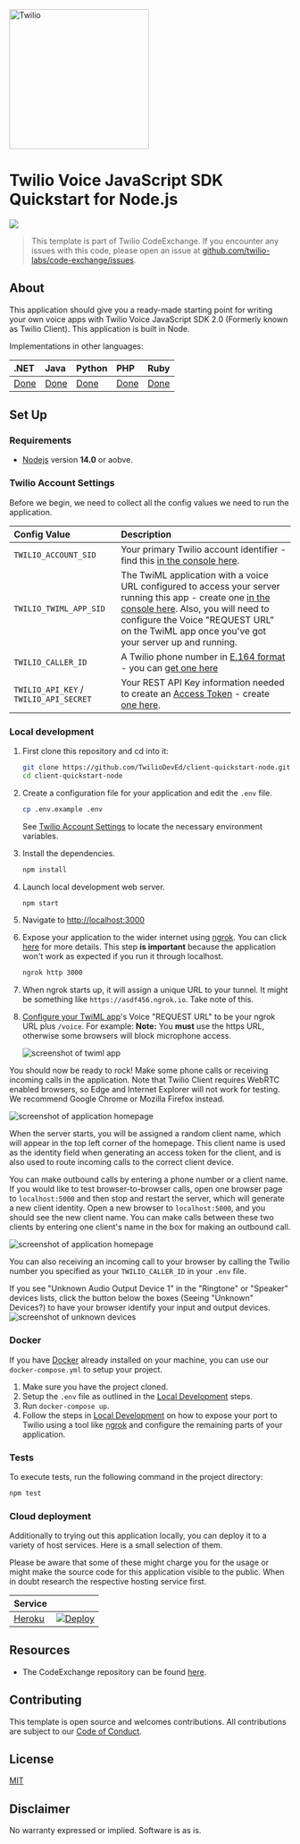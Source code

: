<a href="https://www.twilio.com">
  <img src="https://static0.twilio.com/marketing/bundles/marketing/img/logos/wordmark-red.svg" alt="Twilio" width="250" />
</a>

<!-- TODO: Update repo here -->
# Twilio Voice JavaScript SDK Quickstart for Node.js
![](https://github.com/TwilioDevEd/client-quickstart-node/workflows/Node.js/badge.svg)

> This template is part of Twilio CodeExchange. If you encounter any issues with this code, please open an issue at [github.com/twilio-labs/code-exchange/issues](https://github.com/twilio-labs/code-exchange/issues).

## About

This application should give you a ready-made starting point for writing your own voice apps with Twilio Voice JavaScript SDK 2.0 (Formerly known as Twilio Client). This application is built in Node.

Implementations in other languages:
<!-- TODO: Update repo names for updated quickstarts-->

| .NET | Java | Python | PHP | Ruby |
| :--- | :--- | :----- | :-- | :--- |
| [Done](https://github.com/TwilioDevEd/client-quickstart-csharp) | [Done](https://github.com/TwilioDevEd/client-quickstart-java)  | [Done](https://github.com/TwilioDevEd/client-quickstart-python)  | [Done](https://github.com/TwilioDevEd/client-quickstart-php) | [Done](https://github.com/TwilioDevEd/client-quickstart-ruby)  |

## Set Up

### Requirements

- [Nodejs](https://nodejs.org/) version **14.0** or aobve.

### Twilio Account Settings

Before we begin, we need to collect all the config values we need to run the application.

| Config Value  | Description |
| :-------------  |:------------- |
`TWILIO_ACCOUNT_SID` | Your primary Twilio account identifier - find this [in the console here](https://www.twilio.com/console).
`TWILIO_TWIML_APP_SID` | The TwiML application with a voice URL configured to access your server running this app - create one [in the console here](https://www.twilio.com/console/voice/twiml/apps). Also, you will need to configure the Voice "REQUEST URL" on the TwiML app once you've got your server up and running.
`TWILIO_CALLER_ID` | A Twilio phone number in [E.164 format](https://en.wikipedia.org/wiki/E.164) - you can [get one here](https://www.twilio.com/console/phone-numbers/incoming)
`TWILIO_API_KEY` / `TWILIO_API_SECRET` | Your REST API Key information needed to create an [Access Token](https://www.twilio.com/docs/iam/access-tokens) - create [one here](https://www.twilio.com/console/project/api-keys).

### Local development

<!-- TODO: update repo name -->
1. First clone this repository and cd into it:
   ```bash
   git clone https://github.com/TwilioDevEd/client-quickstart-node.git
   cd client-quickstart-node
   ```

2. Create a configuration file for your application and edit the `.env` file.

   ```bash
   cp .env.example .env
   ```

   See [Twilio Account Settings](#twilio-account-settings) to locate the necessary environment variables.

3. Install the dependencies.

   ```bash
   npm install
   ```

4. Launch local development web server.

   ```bash
   npm start
   ```

6. Navigate to [http://localhost:3000](http://localhost:3000)

7. Expose your application to the wider internet using [ngrok](https://ngrok.com/download). You can click [here](https://www.twilio.com/blog/2015/09/6-awesome-reasons-to-use-ngrok-when-testing-webhooks.html) for more details. This step **is important** because the application won't work as expected if you run it through localhost.

   ```bash
   ngrok http 3000
   ```

8. When ngrok starts up, it will assign a unique URL to your tunnel.
   It might be something like `https://asdf456.ngrok.io`. Take note of this.

9. [Configure your TwiML app](https://www.twilio.com/console/voice/twiml/apps)'s
Voice "REQUEST URL" to be your ngrok URL plus `/voice`. For example:
   **Note:** You **must** use the https URL, otherwise some browsers will block
   microphone access.

   ![screenshot of twiml app](https://s3.amazonaws.com/com.twilio.prod.twilio-docs/images/TwilioClientRequestUrl.original.png)

You should now be ready to rock! Make some phone calls or receiving incoming calls in the application.
Note that Twilio Client requires WebRTC enabled browsers, so Edge and Internet Explorer will not work for testing.
We recommend Google Chrome or Mozilla Firefox instead.

   ![screenshot of application homepage](./screenshot_homepage.png)

When the server starts, you will be assigned a random client name, which will appear in the top left corner of the homepage. This client name is used as the identity field when generating an access token for the client, and is also used to route incoming calls to the correct client device.

You can make outbound calls by entering a phone number or a client name. If you would like to test browser-to-browser calls, open one browser page to `localhost:5000` and then stop and restart the server, which will generate a new client identity. Open a new browser to `localhost:5000`, and you should see the new client name. You can make calls between these two clients by entering one client's name in the box for making an outbound call.

![screenshot of application homepage](./screenshot_two_calls.png)

You can also receiving an incoming call to your browser by calling the Twilio number you specified as your `TWILIO_CALLER_ID` in your `.env` file.

If you see "Unknown Audio Output Device 1" in the "Ringtone" or "Speaker" devices lists, click the button below the boxes (Seeing "Unknown" Devices?) to have your browser identify your input and output devices.
![screenshot of unknown devices](./screenshot_unknown_devices.png)

### Docker

If you have [Docker](https://www.docker.com/) already installed on your machine, you can use our `docker-compose.yml` to setup your project.

1. Make sure you have the project cloned.
2. Setup the `.env` file as outlined in the [Local Development](#local-development) steps.
3. Run `docker-compose up`.
4. Follow the steps in [Local Development](#local-development) on how to expose your port to Twilio using a tool like [ngrok](https://ngrok.com/) and configure the remaining parts of your application.


### Tests

To execute tests, run the following command in the project directory:

```bash
npm test
```

### Cloud deployment

Additionally to trying out this application locally, you can deploy it to a variety of host services. Here is a small selection of them.

Please be aware that some of these might charge you for the usage or might make the source code for this application visible to the public. When in doubt research the respective hosting service first.

| Service                           |                                                                                                                                                                                                                           |
| :-------------------------------- | :------------------------------------------------------------------------------------------------------------------------------------------------------------------------------------------------------------------------ |
| [Heroku](https://www.heroku.com/) | [![Deploy](https://www.herokucdn.com/deploy/button.svg)](https://heroku.com/deploy)                                                                                                                                       |

## Resources

- The CodeExchange repository can be found [here](https://github.com/twilio-labs/code-exchange/).

## Contributing

This template is open source and welcomes contributions. All contributions are subject to our [Code of Conduct](https://github.com/twilio-labs/.github/blob/master/CODE_OF_CONDUCT.md).

## License

[MIT](http://www.opensource.org/licenses/mit-license.html)

## Disclaimer

No warranty expressed or implied. Software is as is.

[twilio]: https://www.twilio.com
